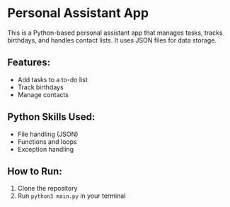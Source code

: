 # Personal Assistant App

This is a Python-based personal assistant app that manages tasks, tracks birthdays, and handles contact lists. It uses JSON files for data storage.

## Features:
- Add tasks to a to-do list
- Track birthdays
- Manage contacts

## Python Skills Used:
- File handling (JSON)
- Functions and loops
- Exception handling

## How to Run:
1. Clone the repository
2. Run `python3 main.py` in your terminal
